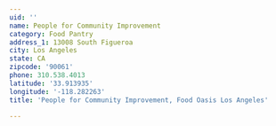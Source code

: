 ```yaml
---
uid: ''
name: People for Community Improvement
category: Food Pantry
address_1: 13008 South Figueroa
city: Los Angeles
state: CA
zipcode: '90061'
phone: 310.538.4013
latitude: '33.913935'
longitude: '-118.282263'
title: 'People for Community Improvement, Food Oasis Los Angeles'

---
```

